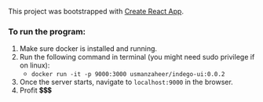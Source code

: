 This project was bootstrapped with [Create React App](https://github.com/facebook/create-react-app).

### To run the program:

1. Make sure docker is installed and running.
2. Run the following command in terminal (you might need sudo privilege if on linux):
    - `docker run -it -p 9000:3000 usmanzaheer/indego-ui:0.0.2`
3. Once the server starts, navigate to `localhost:9000` in the browser.
4. Profit 💲💲💲